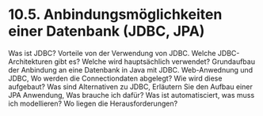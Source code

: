 # 10.5. Anbindungsmöglichkeiten einer Datenbank (JDBC, JPA)

Was ist JDBC? Vorteile von der Verwendung von JDBC. Welche JDBC-Architekturen gibt es?
Welche wird hauptsächlich verwendet? Grundaufbau der Anbindung an eine Datenbank in
Java mit JDBC. Web-Anwednung und JDBC, Wo werden die Connectiondaten abgelegt? Wie
wird diese aufgebaut? Was sind Alternativen zu JDBC, Erläutern Sie den Aufbau einer JPA
Anwendung, Was brauche ich dafür? Was ist automatisciert, was muss ich modellieren? Wo
liegen die Herausforderungen?